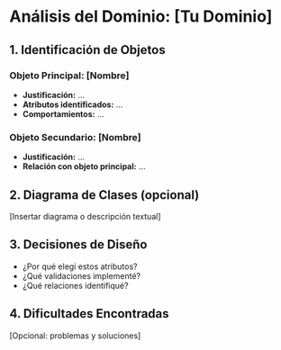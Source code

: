 # Análisis del Dominio: [Tu Dominio]

## 1. Identificación de Objetos

### Objeto Principal: [Nombre]
- **Justificación:** ...
- **Atributos identificados:** ...
- **Comportamientos:** ...

### Objeto Secundario: [Nombre]
- **Justificación:** ...
- **Relación con objeto principal:** ...

## 2. Diagrama de Clases (opcional)
[Insertar diagrama o descripción textual]

## 3. Decisiones de Diseño
- ¿Por qué elegí estos atributos?
- ¿Qué validaciones implementé?
- ¿Qué relaciones identifiqué?

## 4. Dificultades Encontradas
[Opcional: problemas y soluciones]